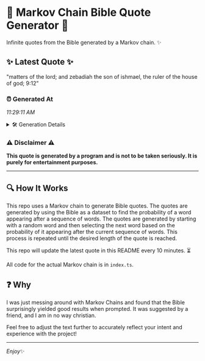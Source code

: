 # 📖 Markov Chain Bible Quote Generator 📖

Infinite quotes from the Bible generated by a Markov chain. ✨

## ✨ Latest Quote ✨
"matters of the lord; and zebadiah the son of ishmael, the ruler of the house of god; 9:12"

### ⏰ Generated At
*11:29:11 AM*

<details>
    <summary>🛠️ Generation Details</summary>
    <p>
        <strong>🌱 Seed:</strong> matters<br>
        <strong>🔄 Iterations:</strong> 17<br>
        <strong>📜 Context History:</strong><br>[ matters ]: of<br>[ matters, of ]: the<br>[ matters, of, the ]: lord;<br>[ matters, of, the, lord; ]: and<br>[ matters, of, the, lord;, and ]: zebadiah<br>[ matters, of, the, lord;, and, zebadiah ]: the<br>[ of, the, lord;, and, zebadiah, the ]: son<br>[ the, lord;, and, zebadiah, the, son ]: of<br>[ lord;, and, zebadiah, the, son, of ]: ishmael,<br>[ and, zebadiah, the, son, of, ishmael, ]: the<br>[ zebadiah, the, son, of, ishmael,, the ]: ruler<br>[ the, son, of, ishmael,, the, ruler ]: of<br>[ son, of, ishmael,, the, ruler, of ]: the<br>[ of, ishmael,, the, ruler, of, the ]: house<br>[ ishmael,, the, ruler, of, the, house ]: of<br>[ the, ruler, of, the, house, of ]: god;<br>[ ruler, of, the, house, of, god; ]: 9:12<br>
    </p>
</details>

### ⚠️ Disclaimer ⚠️
**This quote is generated by a program and is not to be taken seriously. It is purely for entertainment purposes.**

---

## 🔍 How It Works

This repo uses a Markov chain to generate Bible quotes. The quotes are generated by using the Bible as a dataset to find the probability of a word appearing after a sequence of words. The quotes are generated by starting with a random word and then selecting the next word based on the probability of it appearing after the current sequence of words. This process is repeated until the desired length of the quote is reached.

This repo will update the latest quote in this README every 10 minutes. ⏳

All code for the actual Markov chain is in `index.ts`.

## ❓ Why

I was just messing around with Markov Chains and found that the Bible surprisingly yielded good results when prompted. 
It was suggested by a friend, and I am in no way christian.

Feel free to adjust the text further to accurately reflect your intent and experience with the project!

---

*Enjoy*✨
